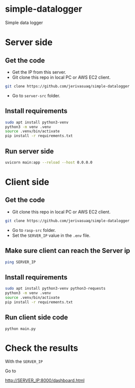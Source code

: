 # simple-datalogger
Simple data logger


# Server side


## Get the code
- Get the IP from this server.
- Git clone this repo in local PC or AWS EC2 client.

```bash
git clone https://github.com/jerivasuaq/simple-datalogger
```

- Go to `server-src` folder.

## Install requirements

``` bash
sudo apt install python3-venv
python3 -m venv .venv
source .venv/bin/activate
pip install -r requirements.txt
```

## Run server side

``` bash
uvicorn main:app --reload --host 0.0.0.0
```


# Client side


## Get the code

- Git clone this repo in local PC or AWS EC2 client.

```bash
git clone https://github.com/jerivasuaq/simple-datalogger
```

- Go to `rasp-src` folder.
- Set the `SERVER_IP` value in the `.env` file.

## Make sure client can reach the Server ip

```bash
ping SERVER_IP
```

## Install requirements

``` bash
sudo apt install python3-venv python3-requests
python3 -m venv .venv
source .venv/bin/activate
pip install -r requirements.txt
```

## Run client side code

```
python main.py
```


# Check the results

With the `SERVER_IP`

Go to 

[http://SERVER_IP:8000/dashboard.html](http://SERVER_IP:8000/dashboard.html)
